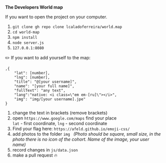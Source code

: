 **The Developers World map** 

If you want to open the project on your computer.
1. `git clone gh repo clone lcaladoferreira/world.map`
2. `cd world-map`
3. `npm install`
4. `node server.js`
5. `127.0.0.1:8080`

:pencil2: If you want to add yourself to the map: 
```
,{
    "lat": [number], 
    "lng": [number], 
    "title": "@[your username]", 
    "name": "[your full name]", 
    "fullText": "any text", 
    "lang":"native: <i class=\"em em-[ru]\"></i>",
    "img": "img/[your username].jpe"
} 
```

1. change the text in brackets (remove brackets)
2. open `https://www.google.com/maps` find your place     
`lat` - first coordinate, `lng` - second coordinate  
3. Find your flag here: `https://afeld.github.io/emoji-css/`
4. add photos to the folder `img `
_(Photo should be square, small size, in the photo there is no icon of the cohort. 
Name of the image, your user name)_  
5. record changes in `js/data.json`
6. make a pull request :fire:



